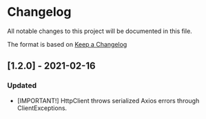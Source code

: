 # Changelog

All notable changes to this project will be documented in this file.

The format is based on [Keep a Changelog](http://keepachangelog.com/en/1.0.0/)

## [1.2.0] - 2021-02-16

### Updated

- [IMPORTANT!] HttpClient throws serialized Axios errors through ClientExceptions.
